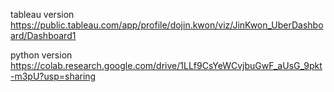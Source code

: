 tableau version
https://public.tableau.com/app/profile/dojin.kwon/viz/JinKwon_UberDashboard/Dashboard1

python version
https://colab.research.google.com/drive/1LLf9CsYeWCvjbuGwF_aUsG_9pkt-m3pU?usp=sharing

